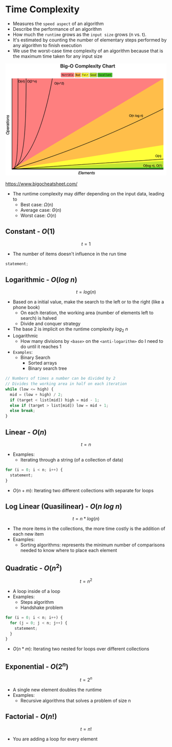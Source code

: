 # Time Complexity

- Measures the `speed aspect` of an algorithm
- Describe the performance of an algorithm
- How much the `runtime` grows as the `input size` grows (n vs. t).
- It's estimated by counting the number of elementary steps performed by any algorithm to finish execution
- We use the worst-case time complexity of an algorithm because that is the maximum time taken for any input size

![Runtime Complexity](Big-O%20Complexity%20Chart.png)

<https://www.bigocheatsheet.com/>

- The runtime complexity may differ depending on the input data, leading to
  - Best case: $\Omega$(n)
  - Average case: $\Theta(n)$
  - Worst case: $O(n)$

## Constant - $O(1)$

$$t = 1$$

- The number of items doesn't influence in the run time

```javascript
statement;
```

## Logarithmic - $O(log\ n)$

$$t = log(n)$$

- Based on a initial value, make the search to the left or to the right (like a phone book)
  - On each iteration, the working area (number of elements left to search) is halved
  - Divide and conquer strategy
- The base 2 is implicit on the runtime complexity $log_2\ n$
- Logarithmic
  - How many divisions by `<base>` on the `<anti-logarithm>` do I need to do until it reaches 1
- `Examples`:
  - Binary Search
    - Sorted arrays
    - Binary search tree

```javascript
// Numbers of times a number can be divided by 2
// Divides the working area in half on each iteration
while (low <= high) {
  mid = (low + high) / 2;
  if (target < list[mid]) high = mid - 1;
  else if (target > list[mid]) low = mid + 1;
  else break;
}
```

## Linear - $O(n)$

$$t = n$$

- Examples:
  - Iterating through a string (of a collection of data)

```javascript
for (i = 0; i < n; i++) {
  statement;
}
```

- $O(n+m)$: Iterating two different collections with separate for loops

## Log Linear (Quasilinear) - $O(n\ log\ n)$

$$t = n * log(n)$$

- The more items in the collections, the more time costly is the addition of each new item
- Examples:
  - Sorting algorithms: represents the minimum number of comparisons needed to know where to place each element

## Quadratic - $O(n^2)$

$$t = n ^ 2$$

- A loop inside of a loop
- Examples:
  - Steps algorithm
  - Handshake problem

```javascript
for (i = 0; i < n; i++) {
  for (j = 0; j < n; j++) {
    statement;
  }
}
```

- $O(n*m)$: Iterating two nested for loops over different collections

## Exponential - $O(2^n)$

$$t = 2 ^ n$$

- A single new element doubles the runtime
- Examples:
  - Recursive algorithms that solves a problem of size n

## Factorial - $O(n!)$

$$t = n!$$

- You are adding a loop for every element

